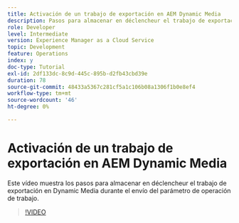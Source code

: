 ```yaml
---
title: Activación de un trabajo de exportación en AEM Dynamic Media
description: Pasos para almacenar en déclencheur el trabajo de exportación durante la operación de envío del trabajo en Dynamic Media.
role: Developer
level: Intermediate
version: Experience Manager as a Cloud Service
topic: Development
feature: Operations
index: y
doc-type: Tutorial
exl-id: 2df133dc-8c9d-445c-895b-d2fb43cbd39e
duration: 78
source-git-commit: 48433a5367c281cf5a1c106b08a1306f1b0e8ef4
workflow-type: tm+mt
source-wordcount: '46'
ht-degree: 0%

---
```


# Activación de un trabajo de exportación en AEM Dynamic Media

Este vídeo muestra los pasos para almacenar en déclencheur el trabajo de exportación en Dynamic Media durante el envío del parámetro de operación de trabajo.

>[!VIDEO](https://video.tv.adobe.com/v/335454?quality=12&learn=on)
